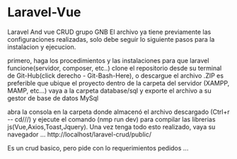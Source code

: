 # Laravel-Vue
Laravel And vue CRUD grupo GNB El archivo ya tiene previamente las configuraciones realizadas, solo debe seguir lo siguiente pasos para la instalacion y ejecucion.

primero, haga los procedimientos y las instalaciones para que laravel funcione(servidor, composer, etc..) clone el repositorio desde su terminal de Git-Hub(click derecho - Git-Bash-Here), o descargue el archivo .ZIP es preferible que ubique el proyecto dentro de la carpeta del servidor (XAMPP, MAMP, etc...) vaya a la carpeta database/sql y exporte el archivo a su gestor de base de datos MySql

abra la consola en la carpeta donde almacenó el archivo descargado (Ctrl+r -- cd///) y ejecute el comando (nmp run dev) para compilar las librerias js(Vue,Axios,Toast,Jquery). Una vez tenga todo esto realizado, vaya su navegador ... http://localhost/laravel-crud/public/

Es un crud basico, pero pide con lo requerimientos pedidos ...